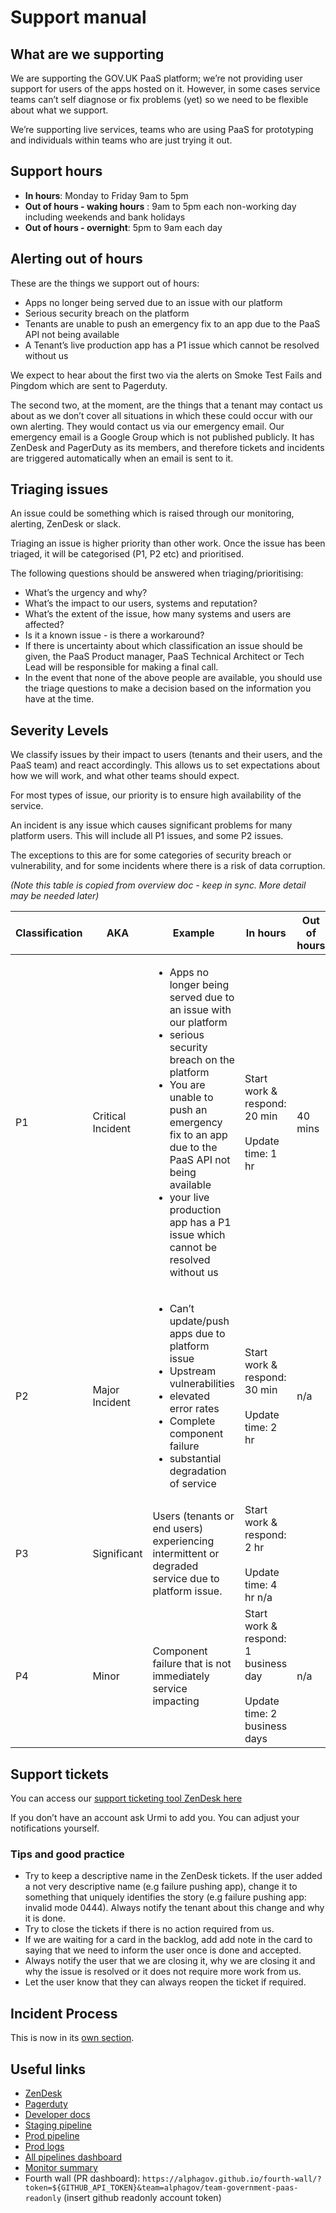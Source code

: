 # Support manual

## What are we supporting

We are supporting the GOV.UK PaaS platform; we’re not providing user support for users of the apps hosted on it.
However, in some cases service teams can’t self diagnose or fix problems (yet) so we need to be flexible about what we support.

We’re supporting live services, teams who are using PaaS for prototyping and individuals within teams who are just trying it out.

## Support hours
* **In hours**: Monday to Friday 9am to 5pm
* **Out of hours - waking hours**	: 9am to 5pm each non-working day including weekends and bank holidays
* **Out of hours - overnight**: 5pm to 9am each day

## Alerting out of hours

These are the things we support out of hours:

* Apps no longer being served due to an issue with our platform
* Serious security breach on the platform
* Tenants are unable to push an emergency fix to an app due to the PaaS API not being available
* A Tenant’s live production app has a P1 issue which cannot be resolved without us

We expect to hear about the first two via the alerts on Smoke Test Fails and Pingdom which are sent to Pagerduty.

The second two, at the moment, are the things that a tenant may contact us about as we don’t cover all situations in which these could occur with our own alerting. They would contact us via our emergency email. Our emergency email is a Google Group which is not published publicly. It has ZenDesk and PagerDuty as its members, and therefore tickets and incidents are triggered automatically when an email is sent to it.

## Triaging issues

An issue could be something which is raised through our monitoring, alerting, ZenDesk or slack.

Triaging an issue is higher priority than other work. Once the issue has been triaged, it will be categorised (P1, P2 etc) and prioritised.

The following questions should be answered when triaging/prioritising:

* What’s the urgency and why?
* What’s the impact to our users, systems and reputation?
* What’s the extent of the issue, how many systems and users are affected?
* Is it a known issue - is there a workaround?
* If there is uncertainty about which classification an issue should be given, the PaaS Product manager, PaaS Technical Architect or Tech Lead will be responsible for making a final call.
* In the event that none of the above people are available, you should use the triage questions to make a decision based on the information you have at the time.

## Severity Levels

We classify issues by their impact to users (tenants and their users, and the PaaS team) and react accordingly. This allows us to set expectations about how we will work, and what other teams should expect.

For most types of issue, our priority is to ensure high availability of the service.

An incident is any issue which causes significant problems for many platform users. This will include all P1 issues, and some P2 issues.

The exceptions to this are for some categories of security breach or vulnerability, and for some incidents where there is a risk of data corruption.

*(Note this table is copied from overview doc - keep in sync. More detail may be needed later)*

| Classification | AKA | Example | In hours| Out of hours |
| --- | --- | --- | --- | --- |
| P1 | Critical Incident | <ul><li>Apps no longer being served due to an issue with our platform</li><li>serious security breach on the platform</li><li>You are unable to push an emergency fix to an app due to the PaaS API not being available</li><li>your live production app has a P1 issue which cannot be resolved without us</li></ul> | Start work & respond: 20 min<br/><br/> Update time: 1 hr | 40 mins |
| P2 | Major Incident |<ul><li>Can’t update/push apps due to platform issue</li><li>Upstream vulnerabilities</li><li>elevated error rates</li><li>Complete component failure</li><li>substantial degradation of service</li></ul>| Start work & respond: 30 min<br/><br/>Update time: 2 hr  | n/a |
| P3 | Significant | Users (tenants or end users) experiencing intermittent or degraded service due to platform issue.| Start work & respond: 2 hr<br/><br/> Update time: 4 hr  n/a |
| P4 | Minor | Component failure that is not immediately service impacting | Start work & respond: 1 business day <br/><br/> Update time: 2 business days | n/a |

## Support tickets

You can access our [support ticketing tool ZenDesk here](https://govuk.zendesk.com/agent/dashboard)

If you don’t have an account ask Urmi to add you. You can adjust your notifications yourself.

### Tips and good practice

* Try to keep a descriptive name in the ZenDesk tickets. If the user added a not very descriptive name (e.g failure pushing app), change it to something that uniquely identifies the story (e.g failure pushing app: invalid mode 0444).
Always notify the tenant about this change and why it is done.
* Try to close the tickets if there is no action required from us.
* If we are waiting for a card in the backlog, add add note in the card to saying that we need to inform the user once is done and accepted.
* Always notify the user that we are closing it, why we are closing it and why the issue is resolved or it does not require more work from us.
* Let the user know that they can always reopen the ticket if required.

## Incident Process

This is now in its [own section](/incident_management/incident_process/).

## Useful links

* [ZenDesk](https://govuk.zendesk.com/agent/dashboard)
* [Pagerduty](https://gds-paas.pagerduty.com/)
* [Developer docs](https://docs.cloud.service.gov.uk/)
* [Staging pipeline](https://deployer.staging.cloudpipeline.digital/)
* [Prod pipeline](https://deployer.cloud.service.gov.uk)
* [Prod logs](https://logsearch.cloud.service.gov.uk)
* [All pipelines dashboard](https://dsingleton.github.io/frame-splits/index.html?title=&layout=2x2&url%5B%5D=https%3A%2F%2Fdeployer.staging.cloudpipeline.digital&url%5B%5D=https%3A%2F%2Fdeployer.cloud.service.gov.uk&url%5B%5D=https%3A%2F%2Fdeployer.london.staging.cloudpipeline.digital&url%5B%5D=https%3A%2F%2Fdeployer.london.cloud.service.gov.uk)
* [Monitor summary](https://app.datadoghq.com/screen/222842/user-impact-for-our-monitor-do-not-edit)
* Fourth wall (PR dashboard): `https://alphagov.github.io/fourth-wall/?token=${GITHUB_API_TOKEN}&team=alphagov/team-government-paas-readonly` (insert github readonly account token)

